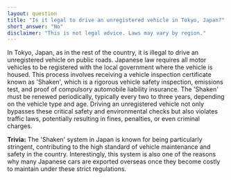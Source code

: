 ```yaml
---
layout: question
title: "Is it legal to drive an unregistered vehicle in Tokyo, Japan?"
short_answer: "No"
disclaimer: "This is not legal advice. Laws may vary by region."
---
```


In Tokyo, Japan, as in the rest of the country, it is illegal to drive an unregistered vehicle on public roads. Japanese law requires all motor vehicles to be registered with the local government where the vehicle is housed. This process involves receiving a vehicle inspection certificate known as 'Shaken', which is a rigorous vehicle safety inspection, emissions test, and proof of compulsory automobile liability insurance. The 'Shaken' must be renewed periodically, typically every two to three years, depending on the vehicle type and age. Driving an unregistered vehicle not only bypasses these critical safety and environmental checks but also violates traffic laws, potentially resulting in fines, penalties, or even criminal charges.

**Trivia:** The 'Shaken' system in Japan is known for being particularly stringent, contributing to the high standard of vehicle maintenance and safety in the country. Interestingly, this system is also one of the reasons why many Japanese cars are exported overseas once they become costly to maintain under these strict regulations.
